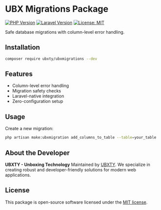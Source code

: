 # UBX Migrations Package

[![PHP Version](https://img.shields.io/badge/PHP-%3E%3D8.0-777BB4)](https://php.net)
[![Laravel Version](https://img.shields.io/badge/Laravel-%3E%3D9.0-FF2D20)](https://laravel.com)
[![License: MIT](https://img.shields.io/badge/License-MIT-blue.svg)](https://opensource.org/licenses/MIT)

Safe database migrations with column-level error handling.

## Installation
```bash
composer require ubxty/ubxmigrations --dev
```

## Features
- Column-level error handling
- Migration safety checks
- Laravel-native integration
- Zero-configuration setup

## Usage
Create a new migration:
```bash
php artisan make:ubxmigration add_columns_to_table --table=your_table
```

## About the Developer
**UBXTY - Unboxing Technology**
Maintained by [UBXTY](https://ubxty.com/).
We specialize in creating robust and developer-friendly solutions for modern web applications.

## License
This package is open-source software licensed under the [MIT license](https://opensource.org/licenses/MIT).
